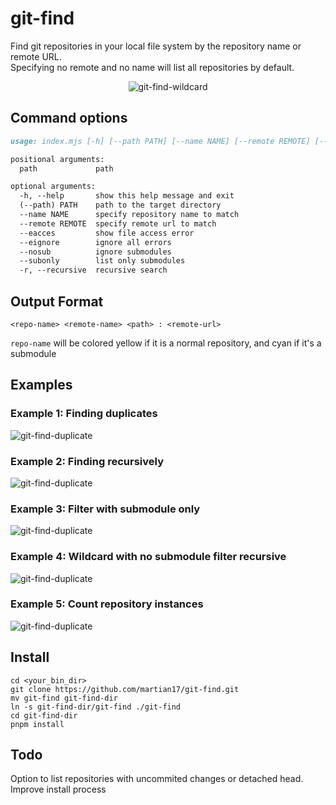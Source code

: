# git-find
Find git repositories in your local file system by the repository name or remote URL.  
Specifying no remote and no name will list all repositories by default.

<p align="center">
  <img src="https://user-images.githubusercontent.com/19868746/224391462-ad805d10-cfe7-4fb6-ada4-8799710d9871.png" alt="git-find-wildcard"/>
</p>

## Command options
```markdown
usage: index.mjs [-h] [--path PATH] [--name NAME] [--remote REMOTE] [--eacces] [--eignore] [--nosub] [--subonly] [-r] [path]

positional arguments:
  path             path

optional arguments:
  -h, --help       show this help message and exit
  (--path) PATH    path to the target directory
  --name NAME      specify repository name to match
  --remote REMOTE  specify remote url to match
  --eacces         show file access error
  --eignore        ignore all errors
  --nosub          ignore submodules
  --subonly        list only submodules
  -r, --recursive  recursive search

```

## Output Format
```
<repo-name> <remote-name> <path> : <remote-url>
```
`repo-name` will be colored yellow if it is a normal repository, and cyan if it's a submodule

## Examples
### Example 1: Finding duplicates
<img src="https://user-images.githubusercontent.com/19868746/224398067-51852b05-ff46-42bf-a2e9-d90e147f8225.png" alt="git-find-duplicate"/>

### Example 2: Finding recursively
<img src="https://user-images.githubusercontent.com/19868746/224397456-b56604f5-be94-4a83-93b5-7fe5696e72a5.png" alt="git-find-duplicate"/>

### Example 3: Filter with submodule only
<img src="https://user-images.githubusercontent.com/19868746/224397493-07a6d3e2-9d80-4581-b53c-b288facb2e7e.png" alt="git-find-duplicate"/>

### Example 4: Wildcard with no submodule filter recursive
<img src="https://user-images.githubusercontent.com/19868746/224399868-5c2ad0d5-cbd4-4300-9f7e-991a763add8e.png" alt="git-find-duplicate"/>

### Example 5: Count repository instances
<img src="https://user-images.githubusercontent.com/19868746/224400289-0a2b4847-a197-4a8a-89b2-d28e504c3899.png" alt="git-find-duplicate"/>

## Install
```
cd <your_bin_dir>
git clone https://github.com/martian17/git-find.git
mv git-find git-find-dir
ln -s git-find-dir/git-find ./git-find
cd git-find-dir
pnpm install
```

## Todo
Option to list repositories with uncommited changes or detached head.
Improve install process






